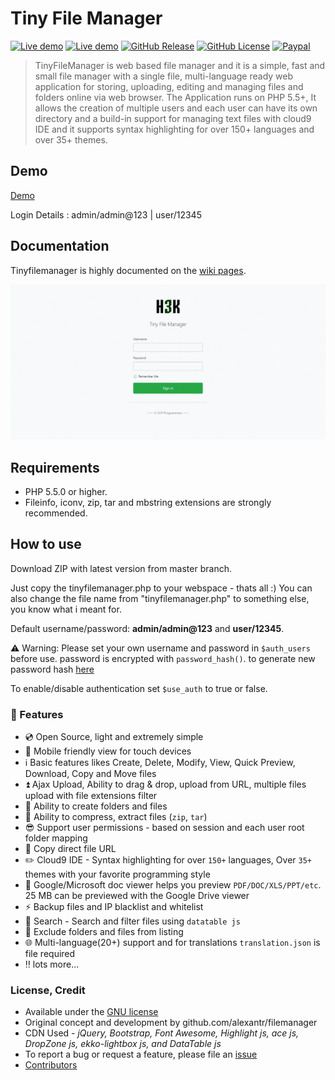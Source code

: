 # Tiny File Manager


[![Live demo](https://img.shields.io/badge/Live-Demo-brightgreen.svg?style=flat-square)](https://tinyfilemanager.github.io/demo/)
[![Live demo](https://img.shields.io/badge/Help-Docs-lightgrey.svg?style=flat-square)](https://github.com/prasathmani/tinyfilemanager/wiki)
[![GitHub Release](https://img.shields.io/github/release/qubyte/rubidium.svg?style=flat-square)](https://github.com/prasathmani/tinyfilemanager/releases)
 [![GitHub License](https://img.shields.io/github/license/prasathmani/tinyfilemanager.svg?style=flat-square)](https://github.com/prasathmani/tinyfilemanager/blob/master/LICENSE) 
[![Paypal](https://img.shields.io/badge/Donate-Paypal-lightgrey.svg?style=flat-square)](https://www.paypal.me/prasathmani)
> TinyFileManager is web based file manager and it is a simple, fast and small file manager with a single file, multi-language ready web application for storing, uploading, editing and managing files and folders online via web browser. The Application runs on PHP 5.5+, It allows the creation of multiple users and each user can have its own directory and a build-in support for managing text files with cloud9 IDE and it supports syntax highlighting for over 150+ languages and over 35+ themes.

## Demo
[Demo](https://tinyfilemanager.github.io/demo/)

 Login Details : admin/admin@123 | user/12345


## Documentation
Tinyfilemanager is highly documented on the [wiki pages](https://github.com/prasathmani/tinyfilemanager/wiki).


[![Tiny File Manager](Original_TFM_Files/screenshot.gif)](Original_TFM_Files/screenshot.gif)

## Requirements

- PHP 5.5.0 or higher.
- Fileinfo, iconv, zip, tar and mbstring extensions are strongly recommended.

## How to use

Download ZIP with latest version from master branch.

Just copy the tinyfilemanager.php to your webspace - thats all :)
You can also change the file name from "tinyfilemanager.php" to something else, you know what i meant for.

Default username/password: **admin/admin@123** and **user/12345**.

:warning: Warning: Please set your own username and password in `$auth_users` before use. password is encrypted with <code>password_hash()</code>. to generate new password hash [here](https://tinyfilemanager.github.io/docs/pwd.html)

To enable/disable authentication set `$use_auth` to true or false.


### :loudspeaker: Features 

- :cd: Open Source, light and extremely simple
- :iphone: Mobile friendly view for touch devices
- :information_source: Basic features likes Create, Delete, Modify, View, Quick Preview, Download, Copy and Move files 
- :arrow_double_up: Ajax Upload, Ability to drag & drop, upload from URL, multiple files upload with file extensions filter 
- :file_folder: Ability to create folders and files
- :gift: Ability to compress, extract files (`zip`, `tar`)
- :sunglasses: Support user permissions - based on session and each user root folder mapping
- :floppy_disk: Copy direct file URL
- :pencil2: Cloud9 IDE - Syntax highlighting for over `150+` languages, Over `35+` themes with your favorite programming style
- :page_facing_up: Google/Microsoft doc viewer helps you preview `PDF/DOC/XLS/PPT/etc`. 25 MB can be previewed with the Google Drive viewer
- :zap: Backup files and IP blacklist and whitelist
- :mag_right: Search -  Search and filter files using `datatable js`
- :file_folder: Exclude folders and files from listing
- :globe_with_meridians: Multi-language(20+) support and for translations `translation.json` is file required
- :bangbang: lots more...


### <a name=license></a>License, Credit  

- Available under the [GNU license](https://github.com/prasathmani/tinyfilemanager/blob/master/LICENSE)
- Original concept and development by github.com/alexantr/filemanager
- CDN Used - _jQuery, Bootstrap, Font Awesome, Highlight js, ace js, DropZone js, ekko-lightbox js, and DataTable js_
- To report a bug or request a feature, please file an [issue](https://github.com/prasathmani/tinyfilemanager/issues)
- [Contributors](https://github.com/prasathmani/tinyfilemanager/wiki/Authors-and-Contributors)
